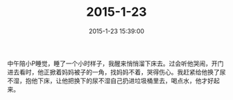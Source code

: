 ﻿---
title: "2015-1-23"
date: 2015-1-23 15:39:00
tags: 文字
categories: 爸爸
---
中午陪小P睡觉，睡了一个小时样子，我醒来悄悄溜下床去。过会听他哭闹，开门进去看时，他正掀着妈妈被子的一角，找妈妈不着，哭得伤心。我赶紧给他换了尿不湿，抱他下床，让他把换下的尿不湿自己扔进垃圾桶里去，喝点水，他才好起来。 ​​​​ 